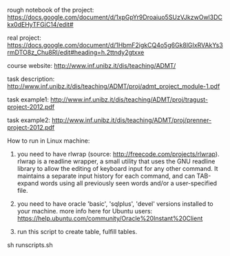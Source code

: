 rough notebook of the project:
https://docs.google.com/document/d/1xpGpYr9Droaiuo5SUzVJkzwOwl3DCkx0dEHyTFGiC14/edit#

real project:
https://docs.google.com/document/d/1HbmF2igkCQ4o5g6Gk8lGIxRVAkYs3rmDTO8z_Chu8RI/edit#heading=h.2ttndy2gtxxe

course website:
http://www.inf.unibz.it/dis/teaching/ADMT/

task description:
http://www.inf.unibz.it/dis/teaching/ADMT/proj/admt_project_module-1.pdf

task example1:
http://www.inf.unibz.it/dis/teaching/ADMT/proj/tragust-project-2012.pdf

task example2:
http://www.inf.unibz.it/dis/teaching/ADMT/proj/prenner-project-2012.pdf


How to run in Linux machine:

1. you need to have rlwrap (source: http://freecode.com/projects/rlwrap).
rlwrap is a readline wrapper, a small utility that uses the GNU readline library to allow the editing of keyboard input for any other command. It maintains a separate input history for each command, and can TAB-expand words using all previously seen words and/or a user-specified file.

2. you need to have oracle 'basic', 'sqlplus', 'devel' versions installed to your machine.
more info here for Ubuntu users: https://help.ubuntu.com/community/Oracle%20Instant%20Client

3. run this script to create table, fulfill tables.

sh runscripts.sh



